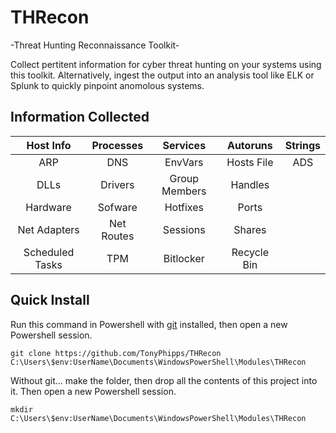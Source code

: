 # THRecon
-Threat Hunting Reconnaissance Toolkit-

Collect pertitent information for cyber threat hunting on your systems using this toolkit. Alternatively, ingest the output into an analysis tool like ELK or Splunk to quickly pinpoint anomolous systems.

## Information Collected
| Host Info | Processes | Services | Autoruns | Strings |
| :---: | :---: | :---: | :---: | :---: |
| ARP | DNS | EnvVars | Hosts File | ADS |
| DLLs | Drivers | Group Members | Handles | |
| Hardware | Sofware | Hotfixes | Ports | |
| Net Adapters | Net Routes | Sessions | Shares | | 
| Scheduled Tasks | TPM | Bitlocker | Recycle Bin | |
  
## Quick Install
Run this command in Powershell with [git](https://gitforwindows.org/) installed, then open a new Powershell session.
```
git clone https://github.com/TonyPhipps/THRecon C:\Users\$env:UserName\Documents\WindowsPowerShell\Modules\THRecon

```
Without git... make the folder, then drop all the contents of this project into it. Then open a new Powershell session.
```
mkdir C:\Users\$env:UserName\Documents\WindowsPowerShell\Modules\THRecon
```
